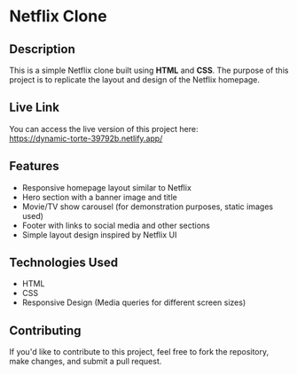 # Netflix Clone

## Description
This is a simple Netflix clone built using **HTML** and **CSS**. The purpose of this project is to replicate the layout and design of the Netflix homepage.

## Live Link
You can access the live version of this project here:  
https://dynamic-torte-39792b.netlify.app/

## Features
- Responsive homepage layout similar to Netflix
- Hero section with a banner image and title
- Movie/TV show carousel (for demonstration purposes, static images used)
- Footer with links to social media and other sections
- Simple layout design inspired by Netflix UI

 ## Technologies Used
- HTML
- CSS
- Responsive Design (Media queries for different screen sizes)
## Contributing
If you'd like to contribute to this project, feel free to fork the repository, make changes, and submit a pull request.

